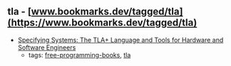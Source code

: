 tla - [www.bookmarks.dev/tagged/tla](https://www.bookmarks.dev/tagged/tla)
---
* [Specifying Systems: The TLA+ Language and Tools for Hardware and Software Engineers](http://research.microsoft.com/en-us/um/people/lamport/tla/book.html)
    * tags: [free-programming-books](../tagged/free-programming-books.md), [tla](../tagged/tla.md)

